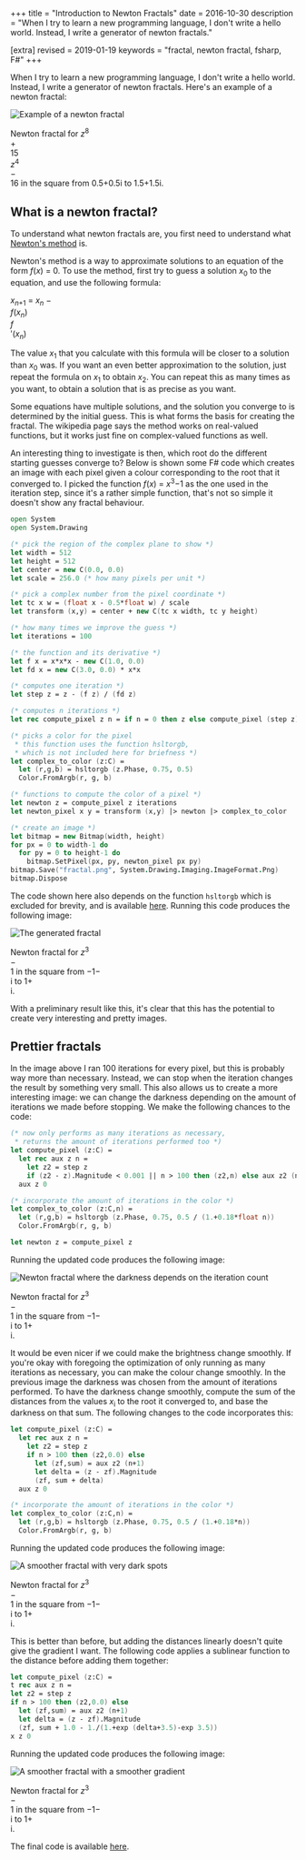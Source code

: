 +++
title = "Introduction to Newton Fractals"
date = 2016-10-30
description = "When I try to learn a new programming language, I don't write a hello world. Instead, I write a generator of newton fractals."

[extra]
revised = 2019-01-19
keywords = "fractal, newton fractal, fsharp, F#"
+++

When I try to learn a new programming language, I don't write a hello world. Instead, I
write a generator of newton fractals. Here's an example of a newton fractal:

<!-- more -->

![Example of a newton fractal](newton-thumb.png)
<div class="caption">
    Newton fractal for <i>z</i><sup>8</sup><div class="kern3"></div>+<div
      class="kern3"></div>15<div class="kern1"></div><i>z</i><sup>4</sup><div
      class="kern3"></div>&minus;<div class="kern3"></div>16 in the square
    from 0.5+0.5i to 1.5+1.5i.
</div>

## What is a newton fractal?

To understand what newton fractals are, you first need to understand what [Newton's
method][newton] is.

[newton]: https://en.wikipedia.org/wiki/Newtons_method

Newton's method is a way to approximate solutions to an equation of the form
<i>f</i>(<i>x</i>) = 0. To use the method, first try to guess a solution
<i>x</i><sub>0</sub> to the equation, and use the following formula:

<div class="display-style">
  <i>x</i><sub><i>n</i>+1</sub> = <i>x<sub>n</sub></i> &minus;
  <div class="frac">
    <div class="fracouter">
      <div class="fracnum">
        <i>f</i>(<i>x<sub>n</sub></i>)
      </div>
    </div>
    <div class="fracouter">
      <div class="fracden">
        <i>f</i><div class="kern3"></div>ʹ(<i>x<sub>n</sub></i>)
      </div>
    </div>
  </div>
</div>

The value <i>x</i><sub>1</sub> that you calculate with this formula will be
closer to a solution than <i>x</i><sub>0</sub> was. If you want an even
better approximation to the solution, just repeat the formula on
<i>x</i><sub>1</sub> to obtain <i>x</i><sub>2</sub>. You can repeat this as
many times as you want, to obtain a solution that is as precise as you want.

Some equations have multiple solutions, and the solution you converge to is
determined by the initial guess. This is what forms the basis for creating
the fractal. The wikipedia page says the method works on real-valued
functions, but it works just fine on complex-valued functions as well.

An interesting thing to investigate is then, which root do the different
starting guesses converge to? Below is shown some F# code which creates an
image with each pixel given a colour corresponding to the root that it
converged to. I picked the function <i>f</i>(<i>x</i>) =
<i>x</i><sup>3</sup>&minus;1 as the one used in the iteration step, since
it's a rather simple function, that's not so simple it doesn't show any
fractal behaviour.

```fsharp
open System
open System.Drawing

(* pick the region of the complex plane to show *)
let width = 512
let height = 512
let center = new C(0.0, 0.0)
let scale = 256.0 (* how many pixels per unit *)

(* pick a complex number from the pixel coordinate *)
let tc x w = (float x - 0.5*float w) / scale
let transform (x,y) = center + new C(tc x width, tc y height)

(* how many times we improve the guess *)
let iterations = 100

(* the function and its derivative *)
let f x = x*x*x - new C(1.0, 0.0)
let fd x = new C(3.0, 0.0) * x*x

(* computes one iteration *)
let step z = z - (f z) / (fd z)

(* computes n iterations *)
let rec compute_pixel z n = if n = 0 then z else compute_pixel (step z) (n - 1)

(* picks a color for the pixel
 * this function uses the function hsltorgb,
 * which is not included here for briefness *)
let complex_to_color (z:C) =
  let (r,g,b) = hsltorgb (z.Phase, 0.75, 0.5)
  Color.FromArgb(r, g, b)

(* functions to compute the color of a pixel *)
let newton z = compute_pixel z iterations
let newton_pixel x y = transform (x,y) |> newton |> complex_to_color

(* create an image *)
let bitmap = new Bitmap(width, height)
for px = 0 to width-1 do
  for py = 0 to height-1 do
    bitmap.SetPixel(px, py, newton_pixel px py)
bitmap.Save("fractal.png", System.Drawing.Imaging.ImageFormat.Png)
bitmap.Dispose
```

The code shown here also depends on the function `hsltorgb` which is excluded for
brevity, and is available [here][hsltorgb].  Running this code produces the following
image:

[hsltorgb]: hsltorgb.fs

![The generated fractal](newton-ugly.png)
<div class="caption">
  Newton fractal for <i>z</i><sup>3</sup><div
    class="kern3"></div>&minus;<div class="kern3"></div>1 in the square from
  &minus;1&minus;<div class="kern1"></div>i to 1+<div class="kern1"></div>i.
</div>
<p>
With a preliminary result like this, it's clear that this has the potential
to create very interesting and pretty images.

## Prettier fractals

In the image above I ran 100 iterations for every pixel, but this is
probably way more than necessary. Instead, we can stop when the iteration
changes the result by something very small. This also allows us to create a
more interesting image: we can change the darkness depending on the amount
of iterations we made before stopping. We make the following chances to the
code:

```fsharp
(* now only performs as many iterations as necessary,
 * returns the amount of iterations performed too *)
let compute_pixel (z:C) =
  let rec aux z n =
    let z2 = step z
    if (z2 - z).Magnitude < 0.001 || n > 100 then (z2,n) else aux z2 (n+1)
  aux z 0

(* incorporate the amount of iterations in the color *)
let complex_to_color (z:C,n) =
  let (r,g,b) = hsltorgb (z.Phase, 0.75, 0.5 / (1.+0.18*float n))
  Color.FromArgb(r, g, b)

let newton z = compute_pixel z
```

Running the updated code produces the following image:

![Newton fractal where the darkness depends on the iteration count](newton-iters.png)
<div class="caption">
  Newton fractal for <i>z</i><sup>3</sup><div
    class="kern3"></div>&minus;<div class="kern3"></div>1 in the square from
  &minus;1&minus;<div class="kern1"></div>i to 1+<div class="kern1"></div>i.
</div>

It would be even nicer if we could make the brightness change smoothly. If
you're okay with foregoing the optimization of only running as many
iterations as necessary, you can make the colour change smoothly. In the
previous image the darkness was chosen from the amount of iterations
performed. To have the darkness change smoothly, compute the sum of the
distances from the values <i>x</i><sub>i</sub> to the root it converged to,
and base the darkness on that sum. The following changes to the code
incorporates this:

```fsharp
let compute_pixel (z:C) =
  let rec aux z n =
    let z2 = step z
    if n > 100 then (z2,0.0) else
      let (zf,sum) = aux z2 (n+1)
      let delta = (z - zf).Magnitude
      (zf, sum + delta)
  aux z 0

(* incorporate the amount of iterations in the color *)
let complex_to_color (z:C,n) =
  let (r,g,b) = hsltorgb (z.Phase, 0.75, 0.5 / (1.+0.18*n))
  Color.FromArgb(r, g, b)
```

Running the updated code produces the following image:

![A smoother fractal with very dark spots](newton-smooth-dark.png)
<div class="caption">
  Newton fractal for <i>z</i><sup>3</sup><div
    class="kern3"></div>&minus;<div class="kern3"></div>1 in the square from
  &minus;1&minus;<div class="kern1"></div>i to 1+<div class="kern1"></div>i.
</div>

This is better than before, but adding the distances linearly doesn't quite
give the gradient I want. The following code applies a sublinear function to
the distance before adding them together:

```fsharp
let compute_pixel (z:C) =
t rec aux z n =
let z2 = step z
if n > 100 then (z2,0.0) else
  let (zf,sum) = aux z2 (n+1)
  let delta = (z - zf).Magnitude
  (zf, sum + 1.0 - 1./(1.+exp (delta+3.5)-exp 3.5))
x z 0
```

Running the updated code produces the following image:

![A smoother fractal with a smoother gradient](newton-smooth-nice.png)
<div class="caption">
  Newton fractal for <i>z</i><sup>3</sup><div
    class="kern3"></div>&minus;<div class="kern3"></div>1 in the square from
  &minus;1&minus;<div class="kern1"></div>i to 1+<div class="kern1"></div>i.
</div>

The final code is available [here][final].

[final]: intro.fsx
